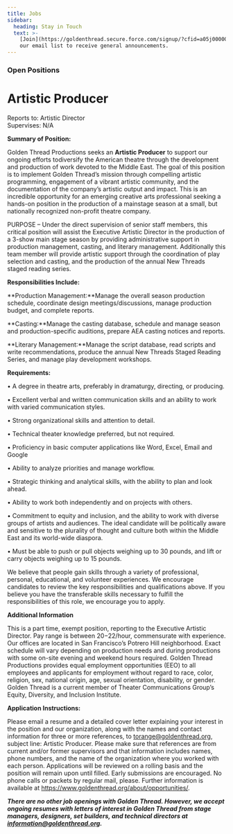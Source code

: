 ```yaml
---
title: Jobs
sidebar:
  heading: Stay in Touch
  text: >-
    [Join](https://goldenthread.secure.force.com/signup/?cfid=a05j000000LsdhQAAR)
    our email list to receive general announcements.
---
```

### Open Positions

# Artistic Producer

Reports to: Artistic Director\
Supervises: N/A

**Summary of Position:**

Golden Thread Productions seeks an **Artistic Producer** to support our ongoing efforts todiversify the American theatre through the development and production of work devoted to the Middle East. The goal of this position is to implement Golden Thread’s mission through compelling artistic programming, engagement of a vibrant artistic community, and the documentation of the company’s artistic output and impact. This is an incredible opportunity for an emerging creative arts professional seeking a hands-on position in the production of a mainstage season at a small, but nationally recognized non-profit theatre company.

PURPOSE – Under the direct supervision of senior staff members, this critical position will assist the Executive Artistic Director in the production of a 3-show main stage season by providing administrative support in production management, casting, and literary management. Additionally this team member will provide artistic support through the coordination of play selection and casting, and the production of the annual New Threads staged reading series.

**Responsibilities Include:**

**Production Management:**Manage the overall season production schedule, coordinate design meetings/discussions, manage production budget, and complete reports.

**Casting:**Manage the casting database, schedule and manage season and production-specific auditions, prepare AEA casting notices and reports.

**Literary Management:**Manage the script database, read scripts and write recommendations, produce the annual New Threads Staged Reading Series, and manage play development workshops.

**Requirements:**

• A degree in theatre arts, preferably in dramaturgy, directing, or producing.

• Excellent verbal and written communication skills and an ability to work with varied communication styles.

• Strong organizational skills and attention to detail.

• Technical theater knowledge preferred, but not required.

• Proficiency in basic computer applications like Word, Excel, Email and Google

• Ability to analyze priorities and manage workflow.

• Strategic thinking and analytical skills, with the ability to plan and look ahead.

• Ability to work both independently and on projects with others.

• Commitment to equity and inclusion, and the ability to work with diverse groups of artists and audiences. The ideal candidate will be politically aware and sensitive to the plurality of thought and culture both within the Middle East and its world-wide diaspora.

• Must be able to push or pull objects weighing up to 30 pounds, and lift or carry objects weighing up to 15 pounds.

We believe that people gain skills through a variety of professional, personal, educational, and volunteer experiences. We encourage candidates to review the key responsibilities and qualifications above. If you believe you have the transferable skills necessary to fulfill the responsibilities of this role, we encourage you to apply.

**Additional Information**

This is a part time, exempt position, reporting to the Executive Artistic Director. Pay range is between $20-$22/hour, commensurate with experience. Our offices are located in San Francisco’s Potrero Hill neighborhood. Exact schedule will vary depending on production needs and during productions with some on-site evening and weekend hours required. Golden Thread Productions provides equal employment opportunities (EEO) to all employees and applicants for employment without regard to race, color, religion, sex, national origin, age, sexual orientation, disability, or gender. Golden Thread is a current member of Theater Communications Group’s Equity, Diversity, and Inclusion Institute.

**Application Instructions:**

Please email a resume and a detailed cover letter explaining your interest in the position and our organization, along with the names and contact information for three or more references, to torange@goldenthread.org, subject line: Artistic Producer. Please make sure that references are from current and/or former supervisors and that information includes names, phone numbers, and the name of the organization where you worked with each person. Applications will be reviewed on a rolling basis and the position will remain upon until filled. Early submissions are encouraged. No phone calls or packets by regular mail, please. Further information is available at <https://www.goldenthread.org/about/opportunities/>.

***There are no other job openings with Golden Thread. However, we accept ongoing resumes with letters of interest in Golden Thread from stage managers, designers, set builders, and technical directors at [information@goldenthread.org]((mailto:information@goldenthread.org)).***
